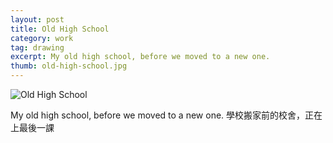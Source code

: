 ```yaml
---
layout: post
title: Old High School
category: work
tag: drawing
excerpt: My old high school, before we moved to a new one.
thumb: old-high-school.jpg
---
```


<p><img src="{{ site.file }}/work/old_high_school.jpg" alt="Old High School" class="center"></p>

<div class=txt>
<p lang=zh>My old high school, before we moved to a new one. 學校搬家前的校舍，正在上最後一課</p>
</div>